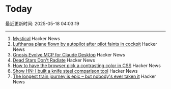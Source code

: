 # Today

最近更新时间: 2025-05-18 04:03:19

--- 
1. [Mystical](https://suberic.net/~dmm/projects/mystical/README.html) Hacker News
2. [Lufthansa plane flown by autopilot after pilot faints in cockpit](https://www.scmp.com/news/world/europe/article/3310779/lufthansa-plane-flown-autopilot-after-pilot-faints-cockpit) Hacker News
3. [Gnosis Evolve MCP for Claude Desktop](https://github.com/kordless/gnosis-evolve/blob/main/README.md) Hacker News
4. [Dead Stars Don't Radiate](https://johncarlosbaez.wordpress.com/2025/05/17/dead-stars-dont-radiate-and-shrink/) Hacker News
5. [How to have the browser pick a contrasting color in CSS](https://webkit.org/blog/16929/contrast-color/) Hacker News
6. [Show HN: I built a knife steel comparison tool](https://new.knife.day/blog/knife-steel-comparisons/all) Hacker News
7. [The longest train journey is epic – but nobody's ever taken it](https://bigthink.com/strange-maps/portugal-to-singapore-train/) Hacker News
